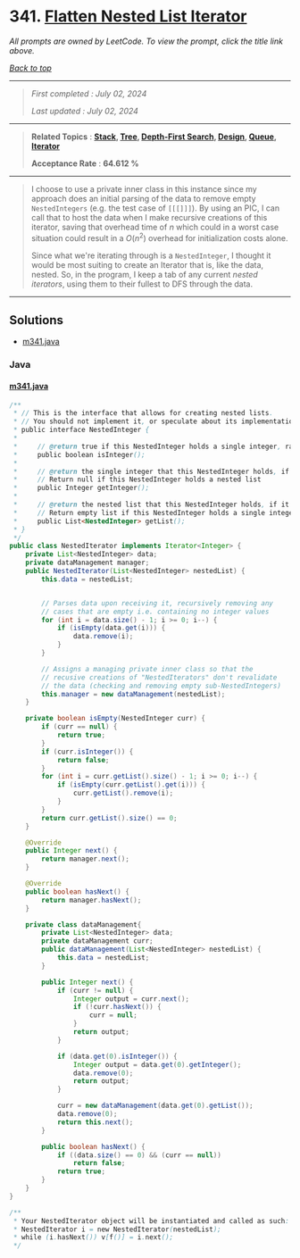 # 341. [Flatten Nested List Iterator](<https://leetcode.com/problems/flatten-nested-list-iterator>)

*All prompts are owned by LeetCode. To view the prompt, click the title link above.*

*[Back to top](<../README.md>)*

------

> *First completed : July 02, 2024*
>
> *Last updated : July 02, 2024*


------

> **Related Topics** : **[Stack](<by_topic/Stack.md>), [Tree](<by_topic/Tree.md>), [Depth-First Search](<by_topic/Depth-First Search.md>), [Design](<by_topic/Design.md>), [Queue](<by_topic/Queue.md>), [Iterator](<by_topic/Iterator.md>)**
>
> **Acceptance Rate** : **64.612 %**


------

> I choose to use a private inner class in this instance since my 
> approach does an initial parsing of the data to remove empty `NestedIntegers` 
> (e.g. the test case of `[[[]]]`). By using an PIC, 
> I can call that to host the data when I make recursive creations of this 
> iterator, saving that overhead time of $n$ which could in a 
> worst case situation could result in a $O(n^2)$ overhead for initialization costs alone.
> 
> Since what we're iterating through is a `NestedInteger`, I thought it would 
> be most suiting to create an Iterator that is, like the data, nested. So, 
> in the program, I keep a tab of any current *nested iterators*, using them 
> to their fullest to DFS through the data.

------

## Solutions

- [m341.java](<../my-submissions/m341.java>)
### Java
#### [m341.java](<../my-submissions/m341.java>)
```Java
/**
 * // This is the interface that allows for creating nested lists.
 * // You should not implement it, or speculate about its implementation
 * public interface NestedInteger {
 *
 *     // @return true if this NestedInteger holds a single integer, rather than a nested list.
 *     public boolean isInteger();
 *
 *     // @return the single integer that this NestedInteger holds, if it holds a single integer
 *     // Return null if this NestedInteger holds a nested list
 *     public Integer getInteger();
 *
 *     // @return the nested list that this NestedInteger holds, if it holds a nested list
 *     // Return empty list if this NestedInteger holds a single integer
 *     public List<NestedInteger> getList();
 * }
 */
public class NestedIterator implements Iterator<Integer> {
    private List<NestedInteger> data;
    private dataManagement manager;
    public NestedIterator(List<NestedInteger> nestedList) {
        this.data = nestedList;


        // Parses data upon receiving it, recursively removing any
        // cases that are empty i.e. containing no integer values
        for (int i = data.size() - 1; i >= 0; i--) {
            if (isEmpty(data.get(i))) {
                data.remove(i);
            }
        }

        // Assigns a managing private inner class so that the 
        // recusive creations of "NestedIterators" don't revalidate
        // the data (checking and removing empty sub-NestedIntegers)
        this.manager = new dataManagement(nestedList);
    }

    private boolean isEmpty(NestedInteger curr) {
        if (curr == null) {
            return true;
        }
        if (curr.isInteger()) {
            return false;
        }
        for (int i = curr.getList().size() - 1; i >= 0; i--) {
            if (isEmpty(curr.getList().get(i))) {
                curr.getList().remove(i);
            }
        }
        return curr.getList().size() == 0;
    }

    @Override
    public Integer next() {
        return manager.next();
    }

    @Override
    public boolean hasNext() {
        return manager.hasNext();
    }

    private class dataManagement{
        private List<NestedInteger> data;
        private dataManagement curr;
        public dataManagement(List<NestedInteger> nestedList) {
            this.data = nestedList;
        }

        public Integer next() {
            if (curr != null) {
                Integer output = curr.next();
                if (!curr.hasNext()) {
                    curr = null;
                }
                return output;
            }

            if (data.get(0).isInteger()) {
                Integer output = data.get(0).getInteger();
                data.remove(0);
                return output;
            }

            curr = new dataManagement(data.get(0).getList());
            data.remove(0);
            return this.next();
        }

        public boolean hasNext() {
            if ((data.size() == 0) && (curr == null))
                return false;
            return true;
        }
    }
}

/**
 * Your NestedIterator object will be instantiated and called as such:
 * NestedIterator i = new NestedIterator(nestedList);
 * while (i.hasNext()) v[f()] = i.next();
 */
```

